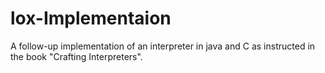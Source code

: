 # lox-Implementaion
A follow-up implementation of  an interpreter in java and C as instructed in the book "Crafting Interpreters".
